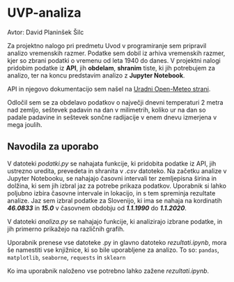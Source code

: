 # UVP-analiza

Avtor: David Planinšek Šilc

Za projektno nalogo pri predmetu Uvod v programiranje sem pripravil analizo vremenskih razmer. Podatke sem dobil iz arhiva vremenskih razmer, kjer so zbrani podatki o vremenu od leta 1940 do danes. V projektni nalogi pridobim podatke iz **API**, jih **obdelam**, **shranim** tiste, ki jih potrebujem za analizo, ter na koncu predstavim analizo z **Jupyter Notebook**.

API in njegovo dokumentacijo sem našel na [Uradni Open-Meteo strani](https://open-meteo.com/ "open-meteo").

Odločil sem se za obdelavo podatkov o največji dnevni temperaturi 2 metra nad zemljo, seštevek padavin na dan v milimetrih, koliko ur na dan so padale padavine in seštevek sončne radijacije v enem dnevu izmerjena v mega joulih.

## Navodila za uporabo

V datoteki _podatki.py_ se nahajata funkcije, ki pridobita podatke iz API, jih ustrezno uredita, prevedeta in shranita v _.csv_ datoteko.
Na začetku analize v Jupyter Notebooku, se nahajajo časovni intervali ter zemljepisna širina in dolžina, ki sem jih izbral jaz za potrebe prikaza podatkov. Uporabnik si lahko poljubno izbira časovne intervale in lokacijo, in s tem spreminja rezultate analize. Jaz sem izbral podatke za Slovenijo, ki ima se nahaja na kordinatih **_46.0833_** in **_15.0_** v časovnem obdobju od **_1.1.1990_** do **_1.1.2020_**.

V datoteki _analiza.py_ se nahajajo funkcije, ki analizirajo izbrane podatke, in jih primerno prikažejo na različnih grafih.

Uporabnik prenese vse datoteke .py in glavno datoteko _rezultati.ipynb_, mora še namestiti vse knjižnice, ki so bile uporabljene za analizo. To so:
`pandas`, `matplotlib`, `seaborne`, `requests` in `sklearn`

Ko ima uporabnik naloženo vse potrebno lahko zažene _rezultati.ipynb_.
